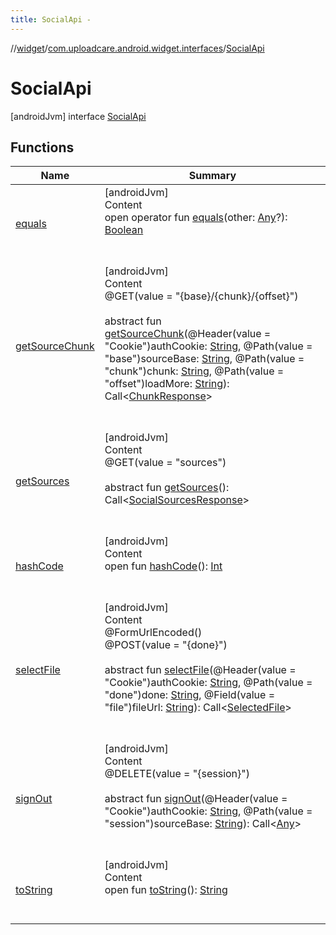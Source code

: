 ```yaml
---
title: SocialApi -
---
```

//[widget](../../index.md)/[com.uploadcare.android.widget.interfaces](../index.md)/[SocialApi](index.md)



# SocialApi  
 [androidJvm] interface [SocialApi](index.md)   


## Functions  
  
|  Name|  Summary| 
|---|---|
| <a name="kotlin/Any/equals/#kotlin.Any?/PointingToDeclaration/"></a>[equals](../../com.uploadcare.android.widget.worker/-uploadcare-work-manager-initializer/index.md#%5Bkotlin%2FAny%2Fequals%2F%23kotlin.Any%3F%2FPointingToDeclaration%2F%5D%2FFunctions%2F814613827)| <a name="kotlin/Any/equals/#kotlin.Any?/PointingToDeclaration/"></a>[androidJvm]  <br>Content  <br>open operator fun [equals](../../com.uploadcare.android.widget.worker/-uploadcare-work-manager-initializer/index.md#%5Bkotlin%2FAny%2Fequals%2F%23kotlin.Any%3F%2FPointingToDeclaration%2F%5D%2FFunctions%2F814613827)(other: [Any](https://kotlinlang.org/api/latest/jvm/stdlib/kotlin/-any/index.html)?): [Boolean](https://kotlinlang.org/api/latest/jvm/stdlib/kotlin/-boolean/index.html)  <br><br><br>
| <a name="com.uploadcare.android.widget.interfaces/SocialApi/getSourceChunk/#kotlin.String#kotlin.String#kotlin.String#kotlin.String/PointingToDeclaration/"></a>[getSourceChunk](get-source-chunk.md)| <a name="com.uploadcare.android.widget.interfaces/SocialApi/getSourceChunk/#kotlin.String#kotlin.String#kotlin.String#kotlin.String/PointingToDeclaration/"></a>[androidJvm]  <br>Content  <br>@GET(value = "{base}/{chunk}/{offset}")  <br>  <br>abstract fun [getSourceChunk](get-source-chunk.md)(@Header(value = "Cookie")authCookie: [String](https://kotlinlang.org/api/latest/jvm/stdlib/kotlin/-string/index.html), @Path(value = "base")sourceBase: [String](https://kotlinlang.org/api/latest/jvm/stdlib/kotlin/-string/index.html), @Path(value = "chunk")chunk: [String](https://kotlinlang.org/api/latest/jvm/stdlib/kotlin/-string/index.html), @Path(value = "offset")loadMore: [String](https://kotlinlang.org/api/latest/jvm/stdlib/kotlin/-string/index.html)): Call<[ChunkResponse](../../com.uploadcare.android.widget.data/-chunk-response/index.md)>  <br><br><br>
| <a name="com.uploadcare.android.widget.interfaces/SocialApi/getSources/#/PointingToDeclaration/"></a>[getSources](get-sources.md)| <a name="com.uploadcare.android.widget.interfaces/SocialApi/getSources/#/PointingToDeclaration/"></a>[androidJvm]  <br>Content  <br>@GET(value = "sources")  <br>  <br>abstract fun [getSources](get-sources.md)(): Call<[SocialSourcesResponse](../../com.uploadcare.android.widget.data/-social-sources-response/index.md)>  <br><br><br>
| <a name="kotlin/Any/hashCode/#/PointingToDeclaration/"></a>[hashCode](../../com.uploadcare.android.widget.worker/-uploadcare-work-manager-initializer/index.md#%5Bkotlin%2FAny%2FhashCode%2F%23%2FPointingToDeclaration%2F%5D%2FFunctions%2F814613827)| <a name="kotlin/Any/hashCode/#/PointingToDeclaration/"></a>[androidJvm]  <br>Content  <br>open fun [hashCode](../../com.uploadcare.android.widget.worker/-uploadcare-work-manager-initializer/index.md#%5Bkotlin%2FAny%2FhashCode%2F%23%2FPointingToDeclaration%2F%5D%2FFunctions%2F814613827)(): [Int](https://kotlinlang.org/api/latest/jvm/stdlib/kotlin/-int/index.html)  <br><br><br>
| <a name="com.uploadcare.android.widget.interfaces/SocialApi/selectFile/#kotlin.String#kotlin.String#kotlin.String/PointingToDeclaration/"></a>[selectFile](select-file.md)| <a name="com.uploadcare.android.widget.interfaces/SocialApi/selectFile/#kotlin.String#kotlin.String#kotlin.String/PointingToDeclaration/"></a>[androidJvm]  <br>Content  <br>@FormUrlEncoded()  <br>@POST(value = "{done}")  <br>  <br>abstract fun [selectFile](select-file.md)(@Header(value = "Cookie")authCookie: [String](https://kotlinlang.org/api/latest/jvm/stdlib/kotlin/-string/index.html), @Path(value = "done")done: [String](https://kotlinlang.org/api/latest/jvm/stdlib/kotlin/-string/index.html), @Field(value = "file")fileUrl: [String](https://kotlinlang.org/api/latest/jvm/stdlib/kotlin/-string/index.html)): Call<[SelectedFile](../../com.uploadcare.android.widget.data/-selected-file/index.md)>  <br><br><br>
| <a name="com.uploadcare.android.widget.interfaces/SocialApi/signOut/#kotlin.String#kotlin.String/PointingToDeclaration/"></a>[signOut](sign-out.md)| <a name="com.uploadcare.android.widget.interfaces/SocialApi/signOut/#kotlin.String#kotlin.String/PointingToDeclaration/"></a>[androidJvm]  <br>Content  <br>@DELETE(value = "{session}")  <br>  <br>abstract fun [signOut](sign-out.md)(@Header(value = "Cookie")authCookie: [String](https://kotlinlang.org/api/latest/jvm/stdlib/kotlin/-string/index.html), @Path(value = "session")sourceBase: [String](https://kotlinlang.org/api/latest/jvm/stdlib/kotlin/-string/index.html)): Call<[Any](https://kotlinlang.org/api/latest/jvm/stdlib/kotlin/-any/index.html)>  <br><br><br>
| <a name="kotlin/Any/toString/#/PointingToDeclaration/"></a>[toString](../../com.uploadcare.android.widget.worker/-uploadcare-work-manager-initializer/index.md#%5Bkotlin%2FAny%2FtoString%2F%23%2FPointingToDeclaration%2F%5D%2FFunctions%2F814613827)| <a name="kotlin/Any/toString/#/PointingToDeclaration/"></a>[androidJvm]  <br>Content  <br>open fun [toString](../../com.uploadcare.android.widget.worker/-uploadcare-work-manager-initializer/index.md#%5Bkotlin%2FAny%2FtoString%2F%23%2FPointingToDeclaration%2F%5D%2FFunctions%2F814613827)(): [String](https://kotlinlang.org/api/latest/jvm/stdlib/kotlin/-string/index.html)  <br><br><br>

